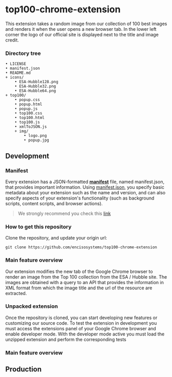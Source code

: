 # top100-chrome-extension

This extension takes a random image from our collection of 100 best images
and renders it when the user opens a new browser tab. In the lower left corner
the logo of our official site is displayed next to the title and image credit.

### Directory tree
```
• LICENSE      
• manifest.json
• README.md
+ icons/
    • ESA-Hubble128.png
    • ESA-Hubble32.png
    • ESA-Hubble64.png
+ top100/
    • popup.css
    • popup.html
    • popup.js
    • top100.css
    • top100.html
    • top100.js
    • xmlToJSON.js
    + img/
        • logo.png
        • popup.jpg
```

## Development ##

### Manifest ###

Every extension has a JSON-formatted [**manifest**](https://developer.chrome.com/docs/extensions/mv3/manifest/)
file, named manifest.json, that provides important information. Using
[manifest.json](manifest.json), you specify basic metadata about your extension
such as the name and version, and can also specify aspects of your
extension's functionality (such as background scripts, content scripts, and browser actions).

> We strongly recommend you check this [link](https://developer.chrome.com/docs/extensions/mv3/devguide/)

### How to get this repository ###

Clone the repository, and update your origin url: 
```
git clone https://github.com/encisosystems/top100-chrome-extension
```

### Main feature overview ###

Our extension modifies the new tab of the Google Chrome browser to render 
an image from the Top 100 collection from the ESA / Hubble site.
The images are obtained with a query to an API that provides the information 
in XML format from which the image title and the url of the resource 
are extracted.

### Unpacked extension ###

Once the repository is cloned, you can start developing new
features or customizing our source code. To test the extension
in development you must access the extensions panel of your
Google Chrome browser and enable developer mode. With the
developer mode active you must load the unzipped extension
and perform the corresponding tests

### Main feature overview ###

## Production ##
